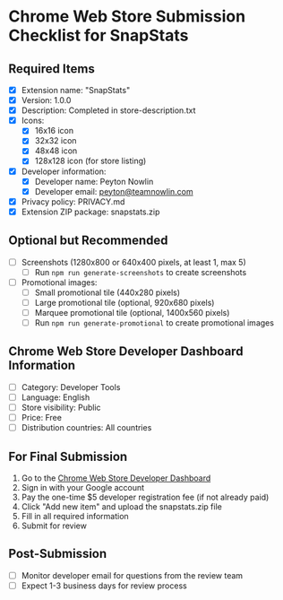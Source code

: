 # Chrome Web Store Submission Checklist for SnapStats

## Required Items
- [x] Extension name: "SnapStats"
- [x] Version: 1.0.0
- [x] Description: Completed in store-description.txt
- [x] Icons:
  - [x] 16x16 icon
  - [x] 32x32 icon 
  - [x] 48x48 icon
  - [x] 128x128 icon (for store listing)
- [x] Developer information:
  - [x] Developer name: Peyton Nowlin
  - [x] Developer email: peyton@teamnowlin.com
- [x] Privacy policy: PRIVACY.md
- [x] Extension ZIP package: snapstats.zip

## Optional but Recommended
- [ ] Screenshots (1280x800 or 640x400 pixels, at least 1, max 5)
  - [ ] Run `npm run generate-screenshots` to create screenshots
- [ ] Promotional images:
  - [ ] Small promotional tile (440x280 pixels)
  - [ ] Large promotional tile (optional, 920x680 pixels)
  - [ ] Marquee promotional tile (optional, 1400x560 pixels)
  - [ ] Run `npm run generate-promotional` to create promotional images

## Chrome Web Store Developer Dashboard Information
- [ ] Category: Developer Tools
- [ ] Language: English
- [ ] Store visibility: Public
- [ ] Price: Free
- [ ] Distribution countries: All countries

## For Final Submission
1. Go to the [Chrome Web Store Developer Dashboard](https://chrome.google.com/webstore/devconsole/)
2. Sign in with your Google account
3. Pay the one-time $5 developer registration fee (if not already paid)
4. Click "Add new item" and upload the snapstats.zip file
5. Fill in all required information
6. Submit for review

## Post-Submission
- [ ] Monitor developer email for questions from the review team
- [ ] Expect 1-3 business days for review process 